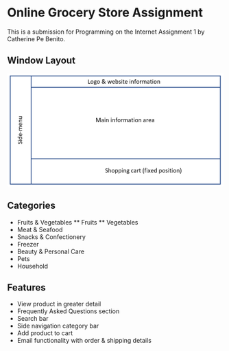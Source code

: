 # Online Grocery Store Assignment
This is a submission for Programming on the Internet Assignment 1 by Catherine Pe Benito.

## Window Layout
!["Window Layout"](assets/images/window_layout.png)

## Categories
* Fruits & Vegetables
** Fruits
** Vegetables
* Meat & Seafood
* Snacks & Confectionery
* Freezer
* Beauty & Personal Care
* Pets
* Household

## Features
* View product in greater detail
* Frequently Asked Questions section
* Search bar
* Side navigation category bar
* Add product to cart
* Email functionality with order & shipping details

